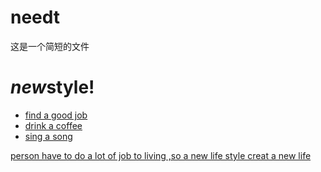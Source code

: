 # needt
这是一个简短的文件

  <body>
    <h1><i>new</i>style!</h1>
    <a href="twitter-logo.png">
      <ul>
        <li>find a good job</li>
        <li>drink a coffee</li>
        <li>sing a song</li>
      </ul>
      <p>person have to do a lot of job to living ,so a new life style creat a new life </p>
      
          
          

